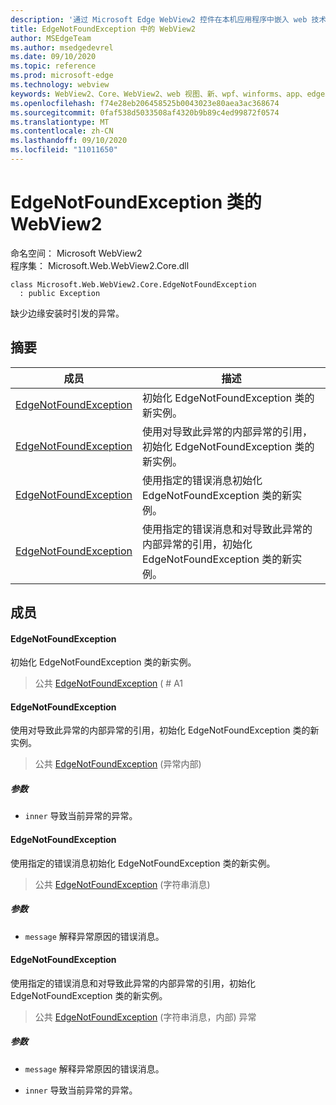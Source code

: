```yaml
---
description: '通过 Microsoft Edge WebView2 控件在本机应用程序中嵌入 web 技术 (HTML、CSS 和 JavaScript) '
title: EdgeNotFoundException 中的 WebView2
author: MSEdgeTeam
ms.author: msedgedevrel
ms.date: 09/10/2020
ms.topic: reference
ms.prod: microsoft-edge
ms.technology: webview
keywords: WebView2、Core、WebView2、web 视图、新、wpf、winforms、app、edge、CoreWebView2、CoreWebView2Controller、浏览器控件、边缘 html、、浏览器控件、边缘 html、WebView2
ms.openlocfilehash: f74e28eb206458525b0043023e80aea3ac368674
ms.sourcegitcommit: 0faf538d5033508af4320b9b89c4ed99872f0574
ms.translationtype: MT
ms.contentlocale: zh-CN
ms.lasthandoff: 09/10/2020
ms.locfileid: "11011650"
---
```

# EdgeNotFoundException 类的 WebView2 

命名空间： Microsoft WebView2 \
程序集： Microsoft.Web.WebView2.Core.dll

```
class Microsoft.Web.WebView2.Core.EdgeNotFoundException
  : public Exception
```

缺少边缘安装时引发的异常。

## 摘要

 成员                        | 描述
--------------------------------|---------------------------------------------
[EdgeNotFoundException](#edgenotfoundexception) | 初始化 EdgeNotFoundException 类的新实例。
[EdgeNotFoundException](#edgenotfoundexception) | 使用对导致此异常的内部异常的引用，初始化 EdgeNotFoundException 类的新实例。
[EdgeNotFoundException](#edgenotfoundexception) | 使用指定的错误消息初始化 EdgeNotFoundException 类的新实例。
[EdgeNotFoundException](#edgenotfoundexception) | 使用指定的错误消息和对导致此异常的内部异常的引用，初始化 EdgeNotFoundException 类的新实例。

## 成员

#### EdgeNotFoundException 

初始化 EdgeNotFoundException 类的新实例。

> 公共 [EdgeNotFoundException](#edgenotfoundexception) ( # A1

#### EdgeNotFoundException 

使用对导致此异常的内部异常的引用，初始化 EdgeNotFoundException 类的新实例。

> 公共 [EdgeNotFoundException](#edgenotfoundexception) (异常内部) 

##### 参数
* `inner` 导致当前异常的异常。

#### EdgeNotFoundException 

使用指定的错误消息初始化 EdgeNotFoundException 类的新实例。

> 公共 [EdgeNotFoundException](#edgenotfoundexception) (字符串消息) 

##### 参数
* `message` 解释异常原因的错误消息。

#### EdgeNotFoundException 

使用指定的错误消息和对导致此异常的内部异常的引用，初始化 EdgeNotFoundException 类的新实例。

> 公共 [EdgeNotFoundException](#edgenotfoundexception) (字符串消息，内部) 异常

##### 参数
* `message` 解释异常原因的错误消息。 

* `inner` 导致当前异常的异常。

